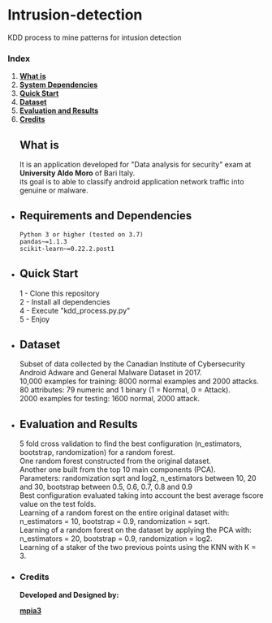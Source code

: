 # Intrusion-detection
KDD process to mine patterns for intusion detection
### Index

1. [**What is**](#what-is)
2. [**System Dependencies**](#requirements-and-dependencies)
3. [**Quick Start**](#quick-start)
4. [**Dataset**](#Dataset)
5. [**Evaluation and Results**](#evaluation-and-results)
6. [**Credits**](#credits)

<ul>

## What is

It is an application developed for "Data analysis for security" exam 
at **University Aldo Moro** of Bari Italy. <br>
its goal is to able to classify android application network traffic into genuine or malware.

<li>

## Requirements and Dependencies
```
Python 3 or higher (tested on 3.7)
pandas~=1.1.3
scikit-learn~=0.22.2.post1

 ```  

</li>

<li>
  
## Quick Start

1 - Clone this repository <br> 
2 - Install all dependencies <br> 
4 - Execute "kdd_process.py.py" <br>
5 - Enjoy

</li>

<li>
  
## Dataset

Subset of data collected by the Canadian Institute of Cybersecurity Android Adware and General Malware Dataset in 2017. <br>
10,000 examples for training: 8000 normal examples and 2000 attacks. <br>
80 attributes: 79 numeric and 1 binary (1 = Normal, 0 = Attack). <br>
2000 examples for testing: 1600 normal, 2000 attack.

</li>

<li>

## Evaluation and Results

5 fold cross validation to find the best configuration (n_estimators, bootstrap, randomization) for a random forest. <br>
One random forest constructed from the original dataset. <br>
Another one built from the top 10 main components (PCA). <br>
Parameters: randomization sqrt and log2, n_estimators between 10, 20 and 30, bootstrap between 0.5, 0.6, 0.7, 0.8 and 0.9 <br>
Best configuration evaluated taking into account the best average fscore value on the test folds. <br>
Learning of a random forest on the entire original dataset with: n_estimators = 10, bootstrap = 0.9, randomization = sqrt. <br>
Learning of a random forest on the dataset by applying the PCA with: n_estimators = 20, bootstrap = 0.9, randomization = log2. <br>
Learning of a staker of the two previous points using the KNN with K = 3. <br>

</li>

<li>
	
### Credits

**Developed and Designed by:**

[**mpia3**](https://github.com/mpia3)

</li>

</ul>
